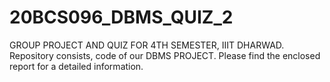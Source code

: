 # 20BCS096_DBMS_QUIZ_2
GROUP PROJECT AND QUIZ FOR 4TH SEMESTER, IIIT DHARWAD.
 Repository consists, code of our DBMS PROJECT.
 Please find the enclosed report for a detailed information.

